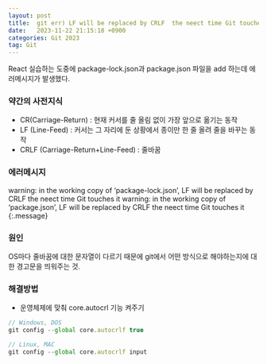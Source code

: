 ```yaml
---
layout: post
title:  git err) LF will be replaced by CRLF  the neect time Git touches it
date:   2023-11-22 21:15:18 +0900
categories: Git 2023
tag: Git
---
```


React 실습하는 도중에 package-lock.json과 package.json 파일을 add 하는데 에러메시지가 발생했다.

### 약간의 사전지식
- CR(Carriage-Return) : 현재 커서를 줄 올림 없이 가장 앞으로 옮기는 동작
- LF (Line-Feed) :  커서는 그 자리에 둔 상황에서 종이만 한 줄 올려 줄을 바꾸는 동작
- CRLF (Carriage-Return+Line-Feed) : 줄바꿈

### 에러메시지
warning: in the working copy of ‘package-lock.json’, LF will be replaced by CRLF  the neect time Git touches it
warning: in the working copy of ‘package.json’, LF will be replaced by CRLF  the neect time Git touches it
{:.message}

### 원인
OS마다 줄바꿈에 대한 문자열이 다르기 때문에 git에서 어떤 방식으로 해야하는지에 대한 경고문을 띄워주는 것.

### 해결방법
- 운영체제에 맞춰 core.autocrl 기능 켜주기

~~~js
// Windows, DOS
git config --global core.autocrlf true

// Linux, MAC
git config --global core.autocrlf input
~~~

